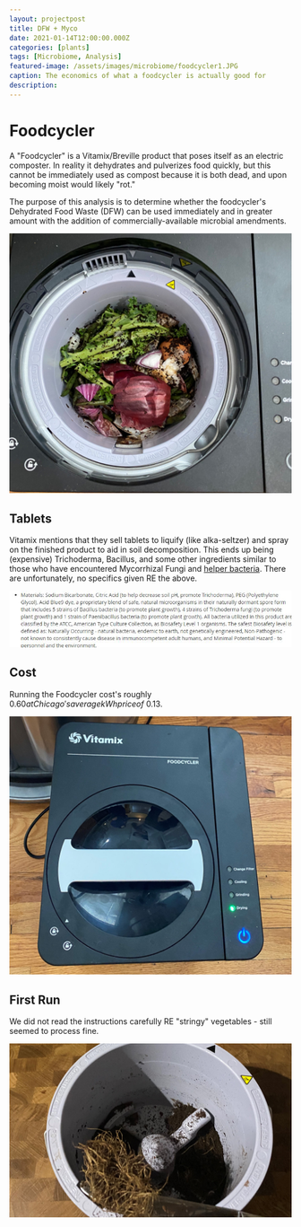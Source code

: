 ```yaml
---
layout: projectpost
title: DFW + Myco
date: 2021-01-14T12:00:00.000Z
categories: [plants]
tags: [Microbiome, Analysis]
featured-image: /assets/images/microbiome/foodcycler1.JPG
caption: The economics of what a foodcycler is actually good for
description: 
---
```

# Foodcycler

A "Foodcycler" is a Vitamix/Breville product that poses itself as an electric composter. In reality it dehydrates and pulverizes food quickly, but this cannot be immediately used as compost because it is both dead, and upon becoming moist would likely "rot." 

The purpose of this analysis is to determine whether the foodcycler's Dehydrated Food Waste (DFW) can be used immediately and in greater amount with the addition of commercially-available microbial amendments.

<a data-fancybox="gallery" href="/assets/images/microbiome/foodcycler1.JPG"><img class="projectimage" src="/assets/images/microbiome/foodcycler1.JPG"></a>

## Tablets
Vitamix mentions that they sell tablets to liquify (like alka-seltzer) and spray on the finished product to aid in soil decomposition. This ends up being (expensive) Trichoderma, Bacillus, and some other ingredients similar to those who have encountered Mycorrhizal Fungi and <a href="https://en.wikipedia.org/wiki/Mycorrhiza_helper_bacteria">helper bacteria</a>. There are unfortunately, no specifics given RE the above.

<a data-fancybox="gallery" href="/assets/images/microbiome/foodcyclertabs.JPG"><img class="projectimage" src="/assets/images/microbiome/foodcyclertabs.JPG"></a>

## Cost

Running the Foodcycler cost's roughly $0.60 at Chicago's average kWh price of ~$0.13.

<a data-fancybox="gallery" href="/assets/images/microbiome/foodcycler2.JPG"><img class="projectimage" src="/assets/images/microbiome/foodcycler2.JPG"></a>

## First Run

We did not read the instructions carefully RE "stringy" vegetables - still seemed to process fine.

<a data-fancybox="gallery" href="/assets/images/microbiome/foodcycler4.JPG"><img class="projectimage" src="/assets/images/microbiome/foodcycler4.JPG"></a>